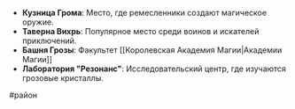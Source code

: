 - **Кузница Грома**: Место, где ремесленники создают магическое оружие.
- **Таверна Вихрь**: Популярное место среди воинов и искателей приключений.
- **Башня Грозы**: Факультет [[Королевская Академия Магии|Академии Магии]]
- **Лаборатория "Резонанс"**: Исследовательский центр, где изучаются грозовые кристаллы.


#район 
